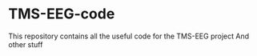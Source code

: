 # TMS-EEG-code
This repository contains all the useful code for the TMS-EEG project
And other stuff


